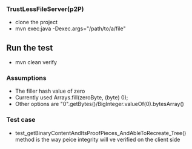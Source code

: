 
  ###  TrustLessFileServer(p2P)
  
   - clone the project
   - mvn exec:java -Dexec.args="/path/to/a/file"
   
  ## Run the test
    
   - mvn clean verify
   
  ###  Assumptions
  
   - The filler hash value of zero 
   - Currently used  Arrays.fill(zeroByte, (byte) 0);
   - Other options are  "0".getBytes()/BigInteger.valueOf(0).bytesArray()
   
  ### Test case
  
   - test_getBinaryContentAndItsProofPieces_AndAbleToRecreate_Tree() method is the way peice integrity will ve verified on the client side
  
    
    
  
